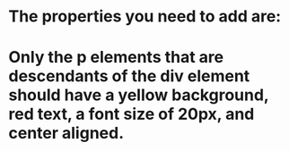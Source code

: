 




# The properties you need to add are:

# Only the p elements that are descendants of the div element should have a yellow background, red text, a font size of 20px, and center aligned.